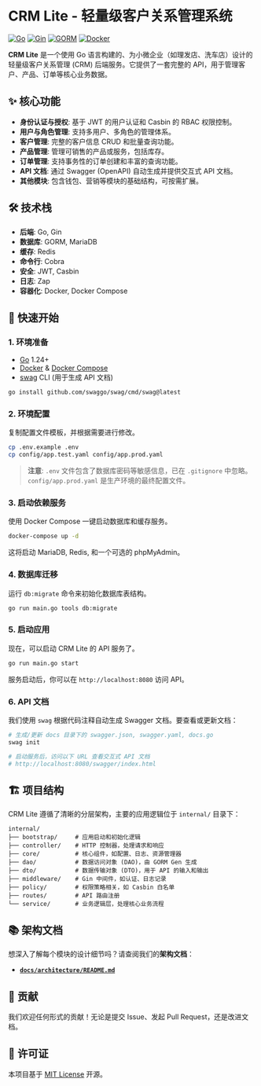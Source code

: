 # CRM Lite - 轻量级客户关系管理系统

[![Go](https://img.shields.io/badge/Go-1.23+-00ADD8?style=for-the-badge&logo=go)](https://go.dev/)
[![Gin](https://img.shields.io/badge/Gin-v1.9-0089D6?style=for-the-badge)](https://gin-gonic.com/)
[![GORM](https://img.shields.io/badge/GORM-v1.25-9B4F96?style=for-the-badge)](https://gorm.io/)
[![Docker](https://img.shields.io/badge/Docker-Ready-2496ED?style=for-the-badge&logo=docker)](https://www.docker.com/)

**CRM Lite** 是一个使用 Go 语言构建的、为小微企业（如理发店、洗车店）设计的轻量级客户关系管理 (CRM) 后端服务。它提供了一套完整的 API，用于管理客户、产品、订单等核心业务数据。

## ✨ 核心功能

-   **身份认证与授权**: 基于 JWT 的用户认证和 Casbin 的 RBAC 权限控制。
-   **用户与角色管理**: 支持多用户、多角色的管理体系。
-   **客户管理**: 完整的客户信息 CRUD 和批量查询功能。
-   **产品管理**: 管理可销售的产品或服务，包括库存。
-   **订单管理**: 支持事务性的订单创建和丰富的查询功能。
-   **API 文档**: 通过 Swagger (OpenAPI) 自动生成并提供交互式 API 文档。
-   **其他模块**: 包含钱包、营销等模块的基础结构，可按需扩展。

## 🛠️ 技术栈

-   **后端**: Go, Gin
-   **数据库**: GORM, MariaDB
-   **缓存**: Redis
-   **命令行**: Cobra
-   **安全**: JWT, Casbin
-   **日志**: Zap
-   **容器化**: Docker, Docker Compose

## 🚀 快速开始

### 1. 环境准备

-   [Go](https://go.dev/doc/install) 1.24+
-   [Docker](https://docs.docker.com/get-docker/) & [Docker Compose](https://docs.docker.com/compose/install/)
-   [swag](https://github.com/swaggo/swag) CLI (用于生成 API 文档)

```bash
go install github.com/swaggo/swag/cmd/swag@latest
```

### 2. 环境配置

复制配置文件模板，并根据需要进行修改。

```bash
cp .env.example .env
cp config/app.test.yaml config/app.prod.yaml
```

> **注意**: `.env` 文件包含了数据库密码等敏感信息，已在 `.gitignore` 中忽略。`config/app.prod.yaml` 是生产环境的最终配置文件。

### 3. 启动依赖服务

使用 Docker Compose 一键启动数据库和缓存服务。

```bash
docker-compose up -d
```
这将启动 MariaDB, Redis, 和一个可选的 phpMyAdmin。

### 4. 数据库迁移

运行 `db:migrate` 命令来初始化数据库表结构。

```bash
go run main.go tools db:migrate
```

### 5. 启动应用

现在，可以启动 CRM Lite 的 API 服务了。

```bash
go run main.go start
```

服务启动后，你可以在 `http://localhost:8080` 访问 API。

### 6. API 文档

我们使用 `swag` 根据代码注释自动生成 Swagger 文档。要查看或更新文档：

```bash
# 生成/更新 docs 目录下的 swagger.json, swagger.yaml, docs.go
swag init

# 启动服务后，访问以下 URL 查看交互式 API 文档
# http://localhost:8080/swagger/index.html
```

## 🏗️ 项目结构

CRM Lite 遵循了清晰的分层架构，主要的应用逻辑位于 `internal/` 目录下：

```
internal/
├── bootstrap/     # 应用启动和初始化逻辑
├── controller/    # HTTP 控制器，处理请求和响应
├── core/          # 核心组件，如配置、日志、资源管理器
├── dao/           # 数据访问对象 (DAO)，由 GORM Gen 生成
├── dto/           # 数据传输对象 (DTO)，用于 API 的输入和输出
├── middleware/    # Gin 中间件，如认证、日志记录
├── policy/        # 权限策略相关，如 Casbin 白名单
├── routes/        # API 路由注册
└── service/       # 业务逻辑层，处理核心业务流程
```

## 📚 架构文档

想深入了解每个模块的设计细节吗？请查阅我们的**架构文档**：

-   [**`docs/architecture/README.md`**](./docs/architecture/README.md)

## 🤝 贡献

我们欢迎任何形式的贡献！无论是提交 Issue、发起 Pull Request，还是改进文档。

## 📄 许可证

本项目基于 [MIT License](./LICENSE) 开源。
